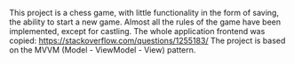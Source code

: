 This project is a chess game, with little functionality in the form of saving, the ability to start a new game. Almost all the rules of the game have been implemented, except for castling. The whole application frontend was copied: https://stackoverflow.com/questions/1255183/
The project is based on the MVVM (Model - ViewModel - View) pattern.
